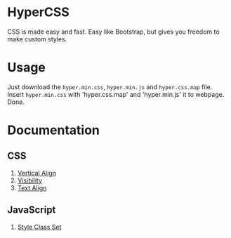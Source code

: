 # HyperCSS

CSS is made easy and fast. Easy like Bootstrap, but gives you freedom to make custom styles.

# Usage

Just download the `hyper.min.css`, `hyper.min.js` and `hyper.css.map` file. Insert `hyper.min.css` with 'hyper.css.map' and 'hyper.min.js' it to webpage. Done.

# Documentation

## CSS

1. [Vertical Align](https://github.com/ImperialStranger/project-hypercss/doc/css/vertical-align.md)
2. [Visibility](https://github.com/ImperialStranger/project-hypercss/doc/css/visibility.md)
3. [Text Align](https://github.com/ImperialStranger/project-hypercss/doc/css/text-align.md)

## JavaScript

1. [Style Class Set](https://github.com/ImperialStranger/project-hypercss/doc/js/style-class-set.md)
